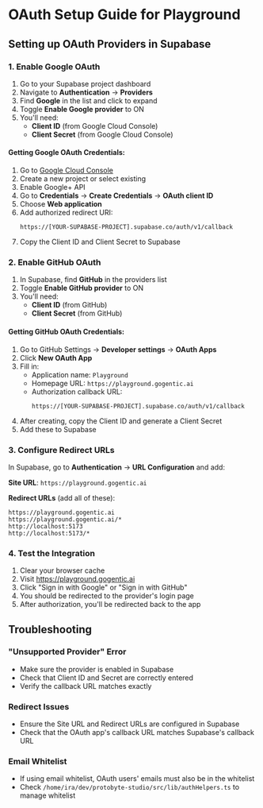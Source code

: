 # OAuth Setup Guide for Playground

## Setting up OAuth Providers in Supabase

### 1. Enable Google OAuth

1. Go to your Supabase project dashboard
2. Navigate to **Authentication** → **Providers**
3. Find **Google** in the list and click to expand
4. Toggle **Enable Google provider** to ON
5. You'll need:
   - **Client ID** (from Google Cloud Console)
   - **Client Secret** (from Google Cloud Console)

#### Getting Google OAuth Credentials:
1. Go to [Google Cloud Console](https://console.cloud.google.com/)
2. Create a new project or select existing
3. Enable Google+ API
4. Go to **Credentials** → **Create Credentials** → **OAuth client ID**
5. Choose **Web application**
6. Add authorized redirect URI: 
   ```
   https://[YOUR-SUPABASE-PROJECT].supabase.co/auth/v1/callback
   ```
7. Copy the Client ID and Client Secret to Supabase

### 2. Enable GitHub OAuth

1. In Supabase, find **GitHub** in the providers list
2. Toggle **Enable GitHub provider** to ON
3. You'll need:
   - **Client ID** (from GitHub)
   - **Client Secret** (from GitHub)

#### Getting GitHub OAuth Credentials:
1. Go to GitHub Settings → **Developer settings** → **OAuth Apps**
2. Click **New OAuth App**
3. Fill in:
   - Application name: `Playground`
   - Homepage URL: `https://playground.gogentic.ai`
   - Authorization callback URL:
     ```
     https://[YOUR-SUPABASE-PROJECT].supabase.co/auth/v1/callback
     ```
4. After creating, copy the Client ID and generate a Client Secret
5. Add these to Supabase

### 3. Configure Redirect URLs

In Supabase, go to **Authentication** → **URL Configuration** and add:

**Site URL**: `https://playground.gogentic.ai`

**Redirect URLs** (add all of these):
```
https://playground.gogentic.ai
https://playground.gogentic.ai/*
http://localhost:5173
http://localhost:5173/*
```

### 4. Test the Integration

1. Clear your browser cache
2. Visit https://playground.gogentic.ai
3. Click "Sign in with Google" or "Sign in with GitHub"
4. You should be redirected to the provider's login page
5. After authorization, you'll be redirected back to the app

## Troubleshooting

### "Unsupported Provider" Error
- Make sure the provider is enabled in Supabase
- Check that Client ID and Secret are correctly entered
- Verify the callback URL matches exactly

### Redirect Issues
- Ensure the Site URL and Redirect URLs are configured in Supabase
- Check that the OAuth app's callback URL matches Supabase's callback URL

### Email Whitelist
- If using email whitelist, OAuth users' emails must also be in the whitelist
- Check `/home/ira/dev/protobyte-studio/src/lib/authHelpers.ts` to manage whitelist